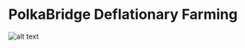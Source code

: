 # PolkaBridge Deflationary Farming
![alt text](https://polkabridge.org/assets/img/deflationaryfarming.jpg)

